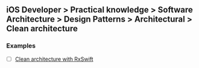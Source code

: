 ## iOS Developer > Practical knowledge > Software Architecture > Design Patterns > Architectural > Clean architecture

### Examples
- [ ] [Clean architecture with RxSwift](https://github.com/sergdort/CleanArchitectureRxSwift)


